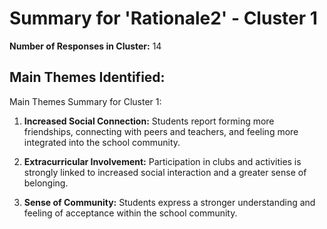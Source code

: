# Summary for 'Rationale2' - Cluster 1

**Number of Responses in Cluster:** 14

## Main Themes Identified:

Main Themes Summary for Cluster 1:

1. **Increased Social Connection:**  Students report forming more friendships, connecting with peers and teachers, and feeling more integrated into the school community.

2. **Extracurricular Involvement:**  Participation in clubs and activities is strongly linked to increased social interaction and a greater sense of belonging.

3. **Sense of Community:** Students express a stronger understanding and feeling of acceptance within the school community.